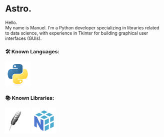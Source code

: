# Astro.

Hello.  
My name is Manuel. I'm a Python developer specializing in libraries related to data science, with experience in Tkinter for building graphical user interfaces (GUIs).

### 🛠️ Known Languages:
<img src="https://raw.githubusercontent.com/devicons/devicon/master/icons/python/python-original.svg" alt="Python" width="80" height="80"/>

### 📚 Known Libraries:
<p>
  <img src="https://github.com/Astro247/Astro247/blob/main/tkinter_image.png?raw=true" width="80" height="80"/>
  <img src="https://github.com/Astro247/Astro247/blob/main/numpy.png?raw=true" width="80" height="80"/>
</p>

